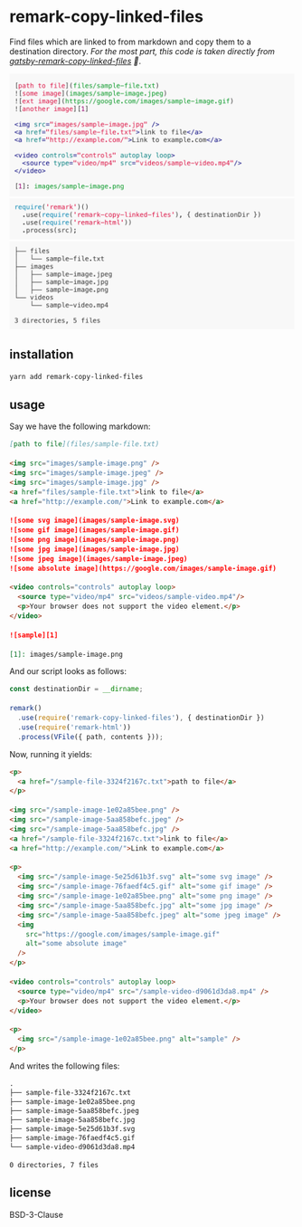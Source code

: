 # remark-copy-linked-files

Find files which are linked to from markdown and copy them to a destination directory. _For the most part, this code is taken directly from [gatsby-remark-copy-linked-files](https://github.com/gatsbyjs/gatsby/tree/56c473221f19131b0894c3cc12a9816ec71ca330/packages/gatsby-remark-copy-linked-files) 🙏_.

<div align="center">
  <img width="898" src="media/cover.png" alt="remark-copy-linked-files">
</div>

## installation

```bash
yarn add remark-copy-linked-files
```

## usage

Say we have the following markdown:

```markdown
[path to file](files/sample-file.txt)

<img src="images/sample-image.png" />
<img src="images/sample-image.jpeg" />
<img src="images/sample-image.jpg" />
<a href="files/sample-file.txt">link to file</a>
<a href="http://example.com/">Link to example.com</a>

![some svg image](images/sample-image.svg)
![some gif image](images/sample-image.gif)
![some png image](images/sample-image.png)
![some jpg image](images/sample-image.jpg)
![some jpeg image](images/sample-image.jpeg)
![some absolute image](https://google.com/images/sample-image.gif)

<video controls="controls" autoplay loop>
  <source type="video/mp4" src="videos/sample-video.mp4"/>
  <p>Your browser does not support the video element.</p>
</video>

![sample][1]

[1]: images/sample-image.png
```

And our script looks as follows:

```js
const destinationDir = __dirname;

remark()
  .use(require('remark-copy-linked-files'), { destinationDir })
  .use(require('remark-html'))
  .process(VFile({ path, contents }));
```

Now, running it yields:

```html
<p>
  <a href="/sample-file-3324f2167c.txt">path to file</a>
</p>

<img src="/sample-image-1e02a85bee.png" />
<img src="/sample-image-5aa858befc.jpeg" />
<img src="/sample-image-5aa858befc.jpg" />
<a href="/sample-file-3324f2167c.txt">link to file</a>
<a href="http://example.com/">Link to example.com</a>

<p>
  <img src="/sample-image-5e25d61b3f.svg" alt="some svg image" />
  <img src="/sample-image-76faedf4c5.gif" alt="some gif image" />
  <img src="/sample-image-1e02a85bee.png" alt="some png image" />
  <img src="/sample-image-5aa858befc.jpg" alt="some jpg image" />
  <img src="/sample-image-5aa858befc.jpeg" alt="some jpeg image" />
  <img
    src="https://google.com/images/sample-image.gif"
    alt="some absolute image"
  />
</p>

<video controls="controls" autoplay loop>
  <source type="video/mp4" src="/sample-video-d9061d3da8.mp4" />
  <p>Your browser does not support the video element.</p>
</video>

<p>
  <img src="/sample-image-1e02a85bee.png" alt="sample" />
</p>
```

And writes the following files:

```tree
.
├── sample-file-3324f2167c.txt
├── sample-image-1e02a85bee.png
├── sample-image-5aa858befc.jpeg
├── sample-image-5aa858befc.jpg
├── sample-image-5e25d61b3f.svg
├── sample-image-76faedf4c5.gif
└── sample-video-d9061d3da8.mp4

0 directories, 7 files
```

## license

BSD-3-Clause
